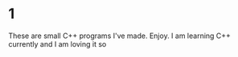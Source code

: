 # 1
These are small C++ programs I've made. Enjoy.
I am learning C++ currently and I am loving it so 

